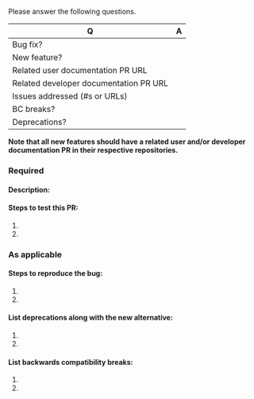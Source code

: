 Please answer the following questions. 

| Q                                      | A
| -------------------------------------- | ---
| Bug fix?                               | 
| New feature?                           | 
| Related user documentation PR URL      |
| Related developer documentation PR URL |
| Issues addressed (#s or URLs)          |
| BC breaks?                             | 
| Deprecations?                          |  

**Note that all new features should have a related user and/or developer documentation PR in their respective repositories.** 

### Required
#### Description:


#### Steps to test this PR:
1. 
2. 

### As applicable
#### Steps to reproduce the bug:
1. 
2. 

#### List deprecations along with the new alternative:
1. 
2. 

#### List backwards compatibility breaks:
1. 
2. 
